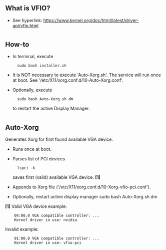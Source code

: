 ## What is VFIO?
* See hyperlink:  https://www.kernel.org/doc/html/latest/driver-api/vfio.html

#
## How-to
* In terminal, execute
 
        sudo bash installer.sh
* It is NOT necessary to execute 'Auto-Xorg.sh'. The service will run once at boot. See '/etc/X11/xorg.conf.d/10-Auto-Xorg.conf'.
* Optionally, execute

        sudo bash Auto-Xorg.sh dm
  to restart the active Display Manager.

#
## Auto-Xorg
Generates Xorg for first found available VGA device.
* Runs once at boot.
* Parses list of PCI devices

        lspci -k
  saves first (valid) available VGA device. **[1]**
* Appends to Xorg file ('/etc/X11/xorg.conf.d/10-Xorg-vfio-pci.conf').
* Optionally, restart active display manager
        sudo bash Auto-Xorg.sh dm

**[1]**
Valid VGA device example:

        04:00.0 VGA compatible controller: ...
        Kernel driver in use: nvidia
Invalid example:

        01:00.0 VGA compatible controller: ...
        Kernel driver in use: vfio-pci
